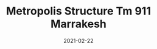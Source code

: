 ---
tags: 
  - "To Market"
  - "Rubber Flooring"
  - "Metropolis"
title: "Metropolis Structure Tm 911 Marrakesh"
designer: "To Market"
image_primary: "img/Structure_Marrakesh-TM911.jpg"
href: "https://www.tomkt.com/atmosphere-metropolis-swatches"
description: "Straight%20Edge%20Tile%3A%2038%22%20x%2038%22%20Interlocking%20Tile%3A%2037%22%20x%2037%22"
category: "rubber-flooring-metropolis"
subtitle: ""
manufacturer: "ToMarket"
slug: "/manufacturers/tomarket/rubber-flooring-metropolis/to-market-metropolis-structure-tm-911-marrakesh"
date: "2021-02-22"
---